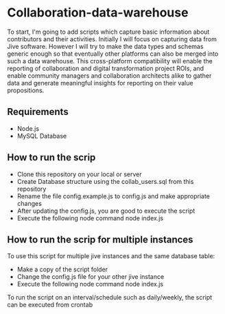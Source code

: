 # Collaboration-data-warehouse

To start, I'm going to add scripts which capture basic information about contributors and their activities. Initially I will focus on capturing data from Jive software. However I will try to make the data types and schemas generic enough so that eventually other platforms can also be merged into such a data warehouse. This cross-platform compatibility will enable the reporting of collaboration and digital transformation project ROIs, and enable community managers and collaboration architects alike to gather data and generate meaningful insights for reporting on their value propositions.

## Requirements
- Node.js
- MySQL Database

## How to run the scrip
- Clone this repository on your local or server
- Create Database structure using the collab_users.sql from this repository
- Rename the file config.example.js to config.js and make appropriate changes 
- After updating the config.js, you are good to execute the script
- Execute the following node command
  node index.js

## How to run the scrip for multiple instances
To use this script for multiple jive instances and the same database table:
 - Make a copy of the script folder
 - Change the config.js file for your other jive instance
 - Execute the following node command 
   node index.js
    
To run the script on an interval/schedule such as daily/weekly, the script can be executed from crontab
